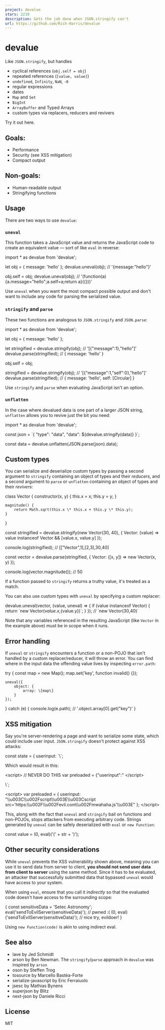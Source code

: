 ```yaml
---
project: devalue
stars: 2219
description: Gets the job done when JSON.stringify can't
url: https://github.com/Rich-Harris/devalue
---
```


devalue
=======

Like `JSON.stringify`, but handles

-   cyclical references (`obj.self = obj`)
-   repeated references (`[value, value]`)
-   `undefined`, `Infinity`, `NaN`, `-0`
-   regular expressions
-   dates
-   `Map` and `Set`
-   `BigInt`
-   `ArrayBuffer` and Typed Arrays
-   custom types via replacers, reducers and revivers

Try it out here.

Goals:
------

-   Performance
-   Security (see XSS mitigation)
-   Compact output

Non-goals:
----------

-   Human-readable output
-   Stringifying functions

Usage
-----

There are two ways to use `devalue`:

### `uneval`

This function takes a JavaScript value and returns the JavaScript code to create an equivalent value — sort of like `eval` in reverse:

import \* as devalue from 'devalue';

let obj \= { message: 'hello' };
devalue.uneval(obj); // '{message:"hello"}'

obj.self \= obj;
devalue.uneval(obj); // '(function(a){a.message="hello";a.self=a;return a}({}))'

Use `uneval` when you want the most compact possible output and don't want to include any code for parsing the serialized value.

### `stringify` and `parse`

These two functions are analogous to `JSON.stringify` and `JSON.parse`:

import \* as devalue from 'devalue';

let obj \= { message: 'hello' };

let stringified \= devalue.stringify(obj); // '\[{"message":1},"hello"\]'
devalue.parse(stringified); // { message: 'hello' }

obj.self \= obj;

stringified \= devalue.stringify(obj); // '\[{"message":1,"self":0},"hello"\]'
devalue.parse(stringified); // { message: 'hello', self: \[Circular\] }

Use `stringify` and `parse` when evaluating JavaScript isn't an option.

### `unflatten`

In the case where devalued data is one part of a larger JSON string, `unflatten` allows you to revive just the bit you need:

import \* as devalue from 'devalue';

const json \= \`{
  "type": "data",
  "data": ${devalue.stringify(data)}
}\`;

const data \= devalue.unflatten(JSON.parse(json).data);

Custom types
------------

You can serialize and deserialize custom types by passing a second argument to `stringify` containing an object of types and their _reducers_, and a second argument to `parse` or `unflatten` containing an object of types and their _revivers_:

class Vector {
	constructor(x, y) {
		this.x \= x;
		this.y \= y;
	}

	magnitude() {
		return Math.sqrt(this.x \* this.x + this.y \* this.y);
	}
}

const stringified \= devalue.stringify(new Vector(30, 40), {
	Vector: (value) \=> value instanceof Vector && \[value.x, value.y\]
});

console.log(stringified); // \[\["Vector",1\],\[2,3\],30,40\]

const vector \= devalue.parse(stringified, {
	Vector: (\[x, y\]) \=> new Vector(x, y)
});

console.log(vector.magnitude()); // 50

If a function passed to `stringify` returns a truthy value, it's treated as a match.

You can also use custom types with `uneval` by specifying a custom replacer:

devalue.uneval(vector, (value, uneval) \=> {
	if (value instanceof Vector) {
		return \`new Vector(${value.x},${value.y})\`;
	}
}); // \`new Vector(30,40)\`

Note that any variables referenced in the resulting JavaScript (like `Vector` in the example above) must be in scope when it runs.

Error handling
--------------

If `uneval` or `stringify` encounters a function or a non-POJO that isn't handled by a custom replacer/reducer, it will throw an error. You can find where in the input data the offending value lives by inspecting `error.path`:

try {
	const map \= new Map();
	map.set('key', function invalid() {});

	uneval({
		object: {
			array: \[map\]
		}
	});
} catch (e) {
	console.log(e.path); // '.object.array\[0\].get("key")'
}

XSS mitigation
--------------

Say you're server-rendering a page and want to serialize some state, which could include user input. `JSON.stringify` doesn't protect against XSS attacks:

const state \= {
	userinput: \`</script><script src='https://evil.com/mwahaha.js'>\`
};

const template \= \`
<script>
  // NEVER DO THIS
  var preloaded = ${JSON.stringify(state)};
</script>\`;

Which would result in this:

<script\>
	// NEVER DO THIS
	var preloaded \= {"userinput":"
</script\>
<script src\="https://evil.com/mwahaha.js"\>
	"};
</script\>

Using `uneval` or `stringify`, we're protected against that attack:

const template \= \`
<script>
  var preloaded = ${uneval(state)};
</script>\`;

<script\>
	var preloaded \= {
		userinput:
			"\\\\u003C\\\\u002Fscript\\\\u003E\\\\u003Cscript src='https:\\\\u002F\\\\u002Fevil.com\\\\u002Fmwahaha.js'\\\\u003E"
	};
</script\>

This, along with the fact that `uneval` and `stringify` bail on functions and non-POJOs, stops attackers from executing arbitrary code. Strings generated by `uneval` can be safely deserialized with `eval` or `new Function`:

const value \= (0, eval)('(' + str + ')');

Other security considerations
-----------------------------

While `uneval` prevents the XSS vulnerability shown above, meaning you can use it to send data from server to client, **you should not send user data from client to server** using the same method. Since it has to be evaluated, an attacker that successfully submitted data that bypassed `uneval` would have access to your system.

When using `eval`, ensure that you call it _indirectly_ so that the evaluated code doesn't have access to the surrounding scope:

{
	const sensitiveData \= 'Setec Astronomy';
	eval('sendToEvilServer(sensitiveData)'); // pwned :(
	(0, eval)('sendToEvilServer(sensitiveData)'); // nice try, evildoer!
}

Using `new Function(code)` is akin to using indirect eval.

See also
--------

-   lave by Jed Schmidt
-   arson by Ben Newman. The `stringify`/`parse` approach in `devalue` was inspired by `arson`
-   oson by Steffen Trog
-   tosource by Marcello Bastéa-Forte
-   serialize-javascript by Eric Ferraiuolo
-   jsesc by Mathias Bynens
-   superjson by Blitz
-   next-json by Daniele Ricci

License
-------

MIT
